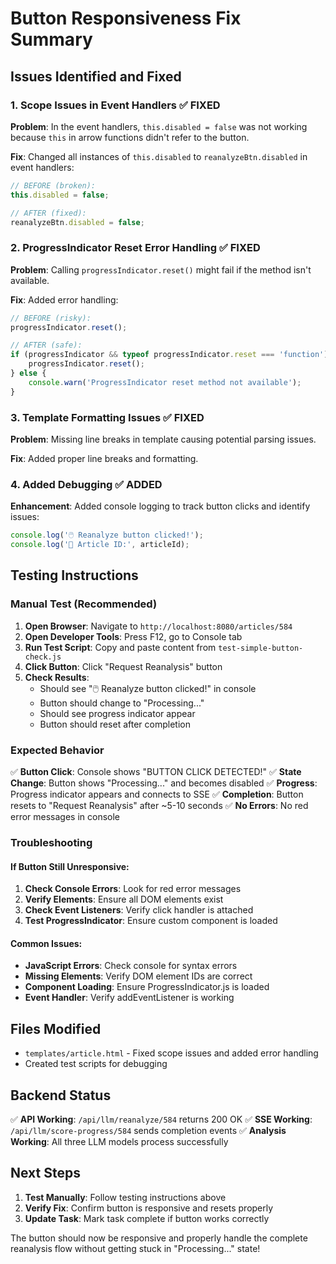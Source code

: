 # Button Responsiveness Fix Summary

## Issues Identified and Fixed

### 1. **Scope Issues in Event Handlers** ✅ FIXED
**Problem**: In the event handlers, `this.disabled = false` was not working because `this` in arrow functions didn't refer to the button.

**Fix**: Changed all instances of `this.disabled` to `reanalyzeBtn.disabled` in event handlers:
```javascript
// BEFORE (broken):
this.disabled = false;

// AFTER (fixed):
reanalyzeBtn.disabled = false;
```

### 2. **ProgressIndicator Reset Error Handling** ✅ FIXED
**Problem**: Calling `progressIndicator.reset()` might fail if the method isn't available.

**Fix**: Added error handling:
```javascript
// BEFORE (risky):
progressIndicator.reset();

// AFTER (safe):
if (progressIndicator && typeof progressIndicator.reset === 'function') {
    progressIndicator.reset();
} else {
    console.warn('ProgressIndicator reset method not available');
}
```

### 3. **Template Formatting Issues** ✅ FIXED
**Problem**: Missing line breaks in template causing potential parsing issues.

**Fix**: Added proper line breaks and formatting.

### 4. **Added Debugging** ✅ ADDED
**Enhancement**: Added console logging to track button clicks and identify issues:
```javascript
console.log('🖱️ Reanalyze button clicked!');
console.log('📄 Article ID:', articleId);
```

## Testing Instructions

### Manual Test (Recommended)
1. **Open Browser**: Navigate to `http://localhost:8080/articles/584`
2. **Open Developer Tools**: Press F12, go to Console tab
3. **Run Test Script**: Copy and paste content from `test-simple-button-check.js`
4. **Click Button**: Click "Request Reanalysis" button
5. **Check Results**: 
   - Should see "🖱️ Reanalyze button clicked!" in console
   - Button should change to "Processing..."
   - Should see progress indicator appear
   - Button should reset after completion

### Expected Behavior
✅ **Button Click**: Console shows "BUTTON CLICK DETECTED!"
✅ **State Change**: Button shows "Processing..." and becomes disabled
✅ **Progress**: Progress indicator appears and connects to SSE
✅ **Completion**: Button resets to "Request Reanalysis" after ~5-10 seconds
✅ **No Errors**: No red error messages in console

### Troubleshooting

#### If Button Still Unresponsive:
1. **Check Console Errors**: Look for red error messages
2. **Verify Elements**: Ensure all DOM elements exist
3. **Check Event Listeners**: Verify click handler is attached
4. **Test ProgressIndicator**: Ensure custom component is loaded

#### Common Issues:
- **JavaScript Errors**: Check console for syntax errors
- **Missing Elements**: Verify DOM element IDs are correct
- **Component Loading**: Ensure ProgressIndicator.js is loaded
- **Event Handler**: Verify addEventListener is working

## Files Modified
- `templates/article.html` - Fixed scope issues and added error handling
- Created test scripts for debugging

## Backend Status
✅ **API Working**: `/api/llm/reanalyze/584` returns 200 OK
✅ **SSE Working**: `/api/llm/score-progress/584` sends completion events
✅ **Analysis Working**: All three LLM models process successfully

## Next Steps
1. **Test Manually**: Follow testing instructions above
2. **Verify Fix**: Confirm button is responsive and resets properly
3. **Update Task**: Mark task complete if button works correctly

The button should now be responsive and properly handle the complete reanalysis flow without getting stuck in "Processing..." state!
